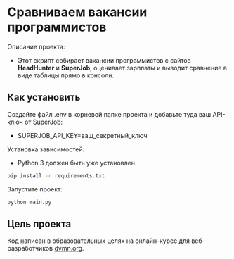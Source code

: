 # Сравниваем вакансии программистов

Описание проекта:
- Этот скрипт собирает вакансии программистов с сайтов **HeadHunter** и **SuperJob**, оценивает  зарплаты и  выводит сравнение в виде таблицы прямо в консоли. 

## Как установить 

Создайте файл .env в корневой папке проекта и добавьте туда ваш API-ключ от SuperJob:
- SUPERJOB_API_KEY=ваш_секретный_ключ

Установка зависимостей:
- Python 3 должен быть уже установлен.

```bash
pip install -r requirements.txt
```

Запустите проект:

```bash
python main.py
```

## Цель проекта

Код написан в образовательных целях на онлайн-курсе для веб-разработчиков [dvmn.org](https://dvmn.org).